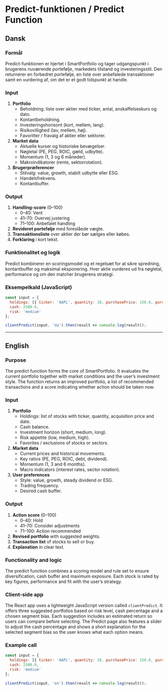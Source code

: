 # Predict-funktionen / Predict Function

## Dansk

### Formål

Predict-funktionen er hjertet i SmartPortfolio og tager udgangspunkt i brugerens nuværende portefølje, markedets tilstand og investeringsstil. Den returnerer en forbedret portefølje, en liste over anbefalede transaktioner samt en vurdering af, om det er et godt tidspunkt at handle.

### Input
1. **Portfolio**
   - Beholdning: liste over aktier med ticker, antal, anskaffelseskurs og dato.
   - Kontantbeholdning.
   - Investeringshorisont (kort, mellem, lang).
   - Risikovillighed (lav, mellem, høj).
   - Favoritter / fravalg af aktier eller sektorer.
2. **Market data**
   - Aktuelle kurser og historiske bevægelser.
   - Nøgletal (PE, PEG, ROIC, gæld, udbytte).
   - Momentum (1, 3 og 6 måneder).
   - Makroindikatorer (rente, sektorrotation).
3. **Brugerpræferencer**
   - Stilvalg: value, growth, stabilt udbytte eller ESG.
   - Handelsfrekvens.
   - Kontantbuffer.

### Output
1. **Handling-score** (0–100)
   - 0–40: Vent
   - 41–70: Overvej justering
   - 71–100: Anbefalet handling
2. **Revideret portefølje** med foreslåede vægte.
3. **Transaktionsliste** over aktier der bør sælges eller købes.
4. **Forklaring** i kort tekst.

### Funktionalitet og logik
Predict kombinerer en scoringsmodel og et regelsæt for at sikre spredning, kontantbuffer og maksimal eksponering. Hver aktie vurderes ud fra nøgletal, performance og om den matcher brugerens strategi.

### Eksempelkald (JavaScript)
```javascript
const input = {
  holdings: [{ ticker: 'AAPL', quantity: 10, purchasePrice: 150.0, purchaseDate: '2024-01-10' }],
  cash: 2500.0,
  risk: 'medium'
};

clientPredict(input, 'da').then(result => console.log(result));
```

---

## English

### Purpose
The predict function forms the core of SmartPortfolio. It evaluates the current portfolio together with market conditions and the user’s investment style. The function returns an improved portfolio, a list of recommended transactions and a score indicating whether action should be taken now.

### Input
1. **Portfolio**
   - Holdings: list of stocks with ticker, quantity, acquisition price and date.
   - Cash balance.
   - Investment horizon (short, medium, long).
   - Risk appetite (low, medium, high).
   - Favorites / exclusions of stocks or sectors.
2. **Market data**
   - Current prices and historical movements.
   - Key ratios (PE, PEG, ROIC, debt, dividend).
   - Momentum (1, 3 and 6 months).
   - Macro indicators (interest rates, sector rotation).
3. **User preferences**
   - Style: value, growth, steady dividend or ESG.
   - Trading frequency.
   - Desired cash buffer.

### Output
1. **Action score** (0–100)
   - 0–40: Hold
   - 41–70: Consider adjustments
   - 71–100: Action recommended
2. **Revised portfolio** with suggested weights.
3. **Transaction list** of stocks to sell or buy.
4. **Explanation** in clear text.

### Functionality and logic
The predict function combines a scoring model and rule set to ensure diversification, cash buffer and maximum exposure. Each stock is rated by key figures, performance and fit with the user’s strategy.

### Client-side app
The React app uses a lightweight JavaScript version called `clientPredict`. It offers three suggested portfolios based on risk level, cash percentage and a chosen segment bias. Each suggestion includes an estimated return so users can compare before selecting.
The Predict page also features a slider to adjust the cash percentage and shows a short explanation for the selected segment bias so the user knows what each option means.

### Example call
```javascript
const input = {
  holdings: [{ ticker: 'AAPL', quantity: 10, purchasePrice: 150.0, purchaseDate: '2024-01-10' }],
  cash: 2500.0,
  risk: 'medium'
};

clientPredict(input, 'en').then(result => console.log(result));
```
